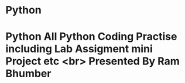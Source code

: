 # Python
# Python All Python Coding Practise including Lab Assigment mini Project etc &lt;br> Presented By Ram Bhumber
